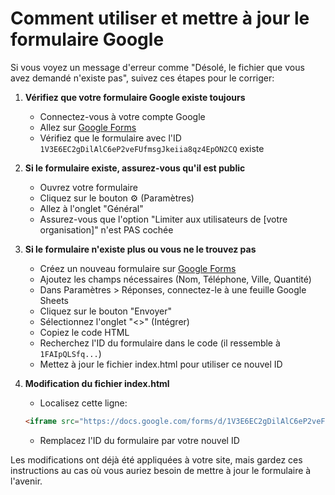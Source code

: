 # Comment utiliser et mettre à jour le formulaire Google

Si vous voyez un message d'erreur comme "Désolé, le fichier que vous avez demandé n'existe pas", suivez ces étapes pour le corriger:

1. **Vérifiez que votre formulaire Google existe toujours**
   - Connectez-vous à votre compte Google
   - Allez sur [Google Forms](https://forms.google.com)
   - Vérifiez que le formulaire avec l'ID `1V3E6EC2gDilAlC6eP2veFUfmsgJkeiia8qz4EpON2CQ` existe

2. **Si le formulaire existe, assurez-vous qu'il est public**
   - Ouvrez votre formulaire
   - Cliquez sur le bouton ⚙️ (Paramètres)
   - Allez à l'onglet "Général"
   - Assurez-vous que l'option "Limiter aux utilisateurs de [votre organisation]" n'est PAS cochée

3. **Si le formulaire n'existe plus ou vous ne le trouvez pas**
   - Créez un nouveau formulaire sur [Google Forms](https://forms.google.com)
   - Ajoutez les champs nécessaires (Nom, Téléphone, Ville, Quantité)
   - Dans Paramètres > Réponses, connectez-le à une feuille Google Sheets
   - Cliquez sur le bouton "Envoyer"
   - Sélectionnez l'onglet "<>" (Intégrer)
   - Copiez le code HTML
   - Recherchez l'ID du formulaire dans le code (il ressemble à `1FAIpQLSfq...`)
   - Mettez à jour le fichier index.html pour utiliser ce nouvel ID

4. **Modification du fichier index.html**
   - Localisez cette ligne:
   ```html
   <iframe src="https://docs.google.com/forms/d/1V3E6EC2gDilAlC6eP2veFUfmsgJkeiia8qz4EpON2CQ/viewform?embedded=true" ...
   ```
   - Remplacez l'ID du formulaire par votre nouvel ID

Les modifications ont déjà été appliquées à votre site, mais gardez ces instructions au cas où vous auriez besoin de mettre à jour le formulaire à l'avenir.
